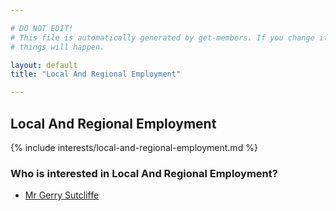 ```yaml
---

# DO NOT EDIT!
# This file is automatically generated by get-members. If you change it, bad
# things will happen.

layout: default
title: "Local And Regional Employment"

---
```


## Local And Regional Employment

{% include interests/local-and-regional-employment.md %}

### Who is interested in Local And Regional Employment?


* [Mr Gerry Sutcliffe](/members/mr-gerry-sutcliffe.html)
